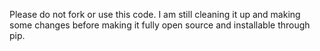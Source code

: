 Please do not fork or use this code. I am still cleaning it up and making some changes before making it fully open source and installable through pip. 

